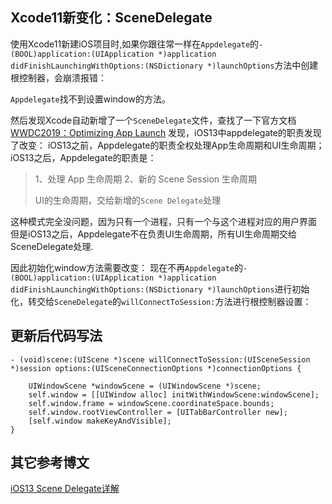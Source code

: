 ## Xcode11新变化：SceneDelegate


使用Xcode11新建iOS项目时,如果你跟往常一样在`Appdelegate`的`- (BOOL)application:(UIApplication *)application didFinishLaunchingWithOptions:(NSDictionary *)launchOptions`方法中创建根控制器，会崩溃报错：

`Appdelegate`找不到设置window的方法。

然后发现Xcode自动新增了一个`SceneDelegate`文件，查找了一下官方文档[WWDC2019：Optimizing App Launch](https://developer.apple.com/videos/play/wwdc2019/423/)
发现，iOS13中appdelegate的职责发现了改变：
iOS13之前，Appdelegate的职责全权处理App生命周期和UI生命周期；
iOS13之后，Appdelegate的职责是：

>1、处理 App 生命周期
>2、新的 Scene Session 生命周期
>
>UI的生命周期，交给新增的`Scene Delegate`处理


这种模式完全没问题，因为只有一个进程，只有一个与这个进程对应的用户界面
但是iOS13之后，Appdelegate不在负责UI生命周期，所有UI生命周期交给SceneDelegate处理.

因此初始化window方法需要改变：
现在不再`Appdelegate`的`- (BOOL)application:(UIApplication *)application didFinishLaunchingWithOptions:(NSDictionary *)launchOptions`进行初始化，转交给`SceneDelegate`的`willConnectToSession:`方法进行根控制器设置：

## 更新后代码写法

```
- (void)scene:(UIScene *)scene willConnectToSession:(UISceneSession *)session options:(UISceneConnectionOptions *)connectionOptions {

    UIWindowScene *windowScene = (UIWindowScene *)scene;
    self.window = [[UIWindow alloc] initWithWindowScene:windowScene];
    self.window.frame = windowScene.coordinateSpace.bounds;
    self.window.rootViewController = [UITabBarController new];
    [self.window makeKeyAndVisible];
}
```

## 其它参考博文

[iOS13 Scene Delegate详解](https://www.jianshu.com/p/53e3252dc07e)